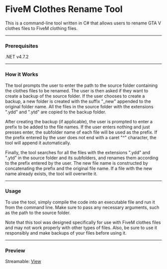 # FiveM Clothes Rename Tool
This is a command-line tool written in C# that allows users to rename GTA V clothes files to FiveM clothing files.

------------
### Prerequisites
.NET v4.7.2

------------
### How it Works
The tool prompts the user to enter the path to the source folder containing the clothes files to be renamed. The user is then asked if they want to create a backup of the source folder. If the user chooses to create a backup, a new folder is created with the suffix "_new" appended to the original folder name. All the files in the source folder with the extensions ".ydd" and ".ytd" are copied to the backup folder.

After creating the backup (if applicable), the user is prompted to enter a prefix to be added to the file names. If the user enters nothing and just presses enter, the subfolder name of each file will be used as the prefix. If the prefix entered by the user does not end with a caret "^" character, the tool will append it automatically.

Finally, the tool searches for all the files with the extensions ".ydd" and ".ytd" in the source folder and its subfolders, and renames them according to the prefix entered by the user. The new file name is constructed by concatenating the prefix and the original file name. If a file with the new name already exists, the tool will overwrite it.

------------
### Usage
To use the tool, simply compile the code into an executable file and run it from the command line. Make sure to pass any necessary arguments, such as the path to the source folder.

Note that this tool was designed specifically for use with FiveM clothes files and may not work properly with other types of files. Also, be sure to use it responsibly and make backups of your files before using it.

------------
### Preview
Streamable: [View](https://streamable.com/aoykcv "View")